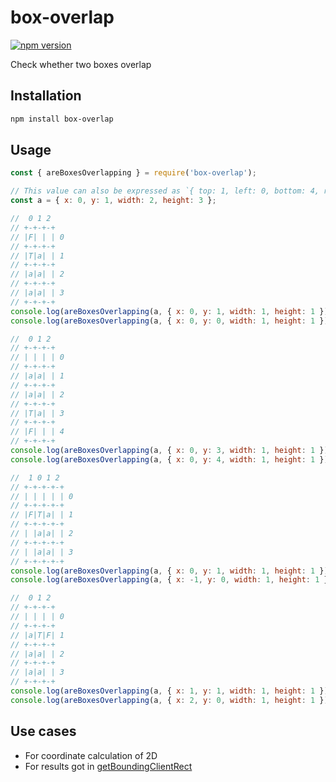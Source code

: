 # box-overlap

[![npm version](https://badge.fury.io/js/box-overlap.svg)](https://badge.fury.io/js/box-overlap)

Check whether two boxes overlap


## Installation

```bash
npm install box-overlap
```


## Usage

```js
const { areBoxesOverlapping } = require('box-overlap');

// This value can also be expressed as `{ top: 1, left: 0, bottom: 4, right: 2 }`.
const a = { x: 0, y: 1, width: 2, height: 3 };

//  0 1 2
// +-+-+-+
// |F| | | 0
// +-+-+-+
// |T|a| | 1
// +-+-+-+
// |a|a| | 2
// +-+-+-+
// |a|a| | 3
// +-+-+-+
console.log(areBoxesOverlapping(a, { x: 0, y: 1, width: 1, height: 1 }));  // -> true
console.log(areBoxesOverlapping(a, { x: 0, y: 0, width: 1, height: 1 }));  // -> false

//  0 1 2
// +-+-+-+
// | | | | 0
// +-+-+-+
// |a|a| | 1
// +-+-+-+
// |a|a| | 2
// +-+-+-+
// |T|a| | 3
// +-+-+-+
// |F| | | 4
// +-+-+-+
console.log(areBoxesOverlapping(a, { x: 0, y: 3, width: 1, height: 1 }));  // -> true
console.log(areBoxesOverlapping(a, { x: 0, y: 4, width: 1, height: 1 }));  // -> false

//  1 0 1 2
// +-+-+-+-+
// | | | | | 0
// +-+-+-+-+
// |F|T|a| | 1
// +-+-+-+-+
// | |a|a| | 2
// +-+-+-+-+
// | |a|a| | 3
// +-+-+-+-+
console.log(areBoxesOverlapping(a, { x: 0, y: 1, width: 1, height: 1 }));  // -> true
console.log(areBoxesOverlapping(a, { x: -1, y: 0, width: 1, height: 1 }));  // -> false

//  0 1 2
// +-+-+-+
// | | | | 0
// +-+-+-+
// |a|T|F| 1
// +-+-+-+
// |a|a| | 2
// +-+-+-+
// |a|a| | 3
// +-+-+-+
console.log(areBoxesOverlapping(a, { x: 1, y: 1, width: 1, height: 1 }));  // -> true
console.log(areBoxesOverlapping(a, { x: 2, y: 0, width: 1, height: 1 }));  // -> false
```


## Use cases
- For coordinate calculation of 2D
- For results got in [getBoundingClientRect](https://developer.mozilla.org/en-US/docs/Web/API/Element/getBoundingClientRect)
